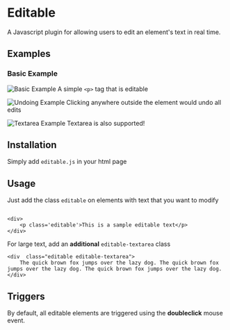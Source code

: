 # Editable

A Javascript plugin for allowing users to edit an element's text in real time.


## Examples

### Basic Example
![Basic Example](test)
A simple `<p>` tag that is editable

![Undoing Example](eet)
Clicking anywhere outside the element would undo all edits

![Textarea Example](test)
Textarea is also supported!

## Installation
  
Simply add `editable.js` in your html page

## Usage

  

Just add the class `editable` on elements with text that you want to modify

  

```

<div>
	<p class='editable'>This is a sample editable text</p>
</div>

```

  

For large text, add an **additional** `editable-textarea` class
```
<div  class="editable editable-textarea">
	The quick brown fox jumps over the lazy dog. The quick brown fox jumps over the lazy dog. The quick brown fox jumps over the lazy dog.
</div>
```

## Triggers
By default, all editable elements are triggered using the **doubleclick** mouse event.
